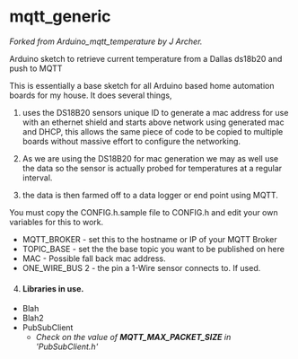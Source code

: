 # **mqtt_generic**

_Forked from Arduino_mqtt_temperature by J Archer._

Arduino sketch to retrieve current temperature from a Dallas ds18b20 and push to MQTT

This is essentially a base sketch for all Arduino based home automation boards for my house. It does several things,

1) uses the DS18B20 sensors unique ID to generate a mac address for use with an ethernet shield and starts above network using generated mac and DHCP, this allows the same piece of code to be copied to multiple boards without massive effort to configure the networking.

2) As we are using the DS18B20 for mac generation we may as well use the data so the sensor is actually probed for temperatures at a regular interval.

3) the data is then farmed off to a data logger or end point using MQTT.

You must copy the CONFIG.h.sample file to CONFIG.h and edit your own variables for this to work.

* MQTT_BROKER - set this to the hostname or IP of your MQTT Broker
* TOPIC_BASE - set the the base topic you want to be published on here
* MAC - Possible fall back mac address.
* ONE_WIRE_BUS 2 - the pin a 1-Wire sensor connects to. If used.

4) #### Libraries in use.
* Blah
* Blah2
* PubSubClient
    - *Check on the value of **MQTT_MAX_PACKET_SIZE** in 'PubSubClient.h'*

